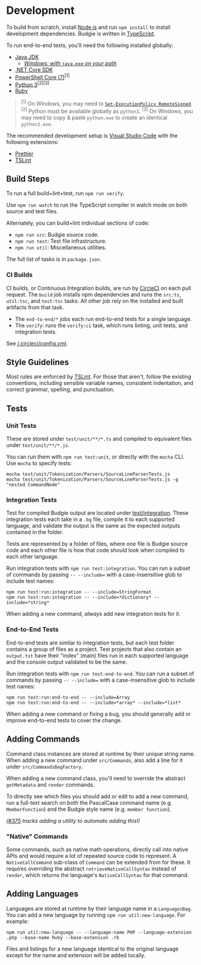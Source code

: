 # Development

To build from scratch, install [Node.js](http://node.js.org) and run `npm install` to install development dependencies.
Budgie is written in [TypeScript](http://typescriptlang.org).

To run end-to-end tests, you'll need the following installed globally:

* [Java JDK](https://www.oracle.com/technetwork/java/javase/downloads)
  * [_Windows: with `java.exe` on your path_](https://stackoverflow.com/questions/16137713/how-do-i-run-a-java-program-from-the-command-line-on-windows)
* [.NET Core SDK](https://microsoft.com/net/core)
* [PowerShell Core (7)](https://docs.microsoft.com/en-us/powershell/?view=powershell-6)<sup>[1]</sup>
* [Python 3](https://www.python.org/downloads)<sup>[2]</sup><sup>[3]</sup>
* [Ruby](https://www.ruby-lang.org/en/documentation/installation)

> <sup>[1]</sup> On WIndows, you may need to [`Set-ExecutionPolicy RemoteSigned`](https://docs.microsoft.com/en-us/powershell/module/microsoft.powershell.security/set-executionpolicy?view=powershell-7).
> <sup>[2]</sup> Python must be available globally as `python3`.
> <sup>[3]</sup> On Windows, you may need to copy & paste `python.exe` to create an identical `python3.exe`.

The recommended development setup is [Visual Studio Code](https://code.visualstudio.com) with the following extensions:

* [Prettier](https://marketplace.visualstudio.com/items?itemName=esbenp.prettier-vscode)
* [TSLint](https://marketplace.visualstudio.com/items?itemName=eg2.tslint)

## Build Steps

To run a full build+lint+test, run `npm run verify`.

Use `npm run watch` to run the TypeScript compiler in watch mode on both source and test files.

Alternately, you can build+lint individual sections of code:

* `npm run src`: Budgie source code.
* `npm run test`: Test file infrastructure.
* `npm run util`: Miscellaneous utilities.

The full list of tasks is in `package.json`.

### CI Builds

CI builds, or Continuous Integration builds, are run by [CircleCI](https://circleci.com) on each pull request.
The `build` job installs npm dependencies and runs the `src:ts`, `util:tsc`, and `test:tsc` tasks.
All other job rely on the installed and built artifacts from that task.

* The `end-to-end/*` jobs each run end-to-end tests for a single language.
* The `verify`: runs the `verify:ci` task, which runs linting, unit tests, and integration tests.

See [/.circleci/config.yml](/.circleci/config.yml).

## Style Guidelines

Most rules are enforced by [TSLint](https://palantir.github.io/tslint).
For those that aren't, follow the existing conventions, including sensible variable names, consistent indentation, and correct grammar, spelling, and punctuation.

## Tests

### Unit Tests

These are stored under `test/unit/**/*.ts` and compiled to equivalent files under `test/unit/**/*.js`.

You can run them with `npm run test:unit`, or directly with the `mocha` CLI.
Use `mocha` to specify tests:

```shell
mocha test/unit/Tokenization/Parsers/SourceLineParserTests.js
mocha test/unit/Tokenization/Parsers/SourceLineParserTests.js -g "nested CommandNode"
```

### Integration Tests

Test for compiled Budgie output are located under [test/integration](https://github.com/budgielang/budgie/tree/master/test/integration).
These integration tests each take in a `.bg` file, compile it to each supported language, and validate the output is the same as the expected outputs contained in the folder.

Tests are represented by a folder of files, where one file is Budgie source code and each other file is how that code should look when compiled to each other language.

Run integration tests with `npm run test:integration`.
You can run a subset of commands by passing `-- --include=` with a case-insensitive glob to include test names:

```shell
npm run test:run:integration -- --include=StringFormat
npm run test:run:integration -- --include=*dictionary* --include=*string*
```

When adding a new command, _always_ add new integration tests for it.

### End-to-End Tests

End-to-end tests are similar to integration tests, but each test folder contains a group of files as a project.
Test projects that also contain an `output.txt` have their "index" (main) files run in each supported language and the console output validated to be the same.

Run integration tests with `npm run test:end-to-end`.
You can run a subset of commands by passing `-- --include=` with a case-insensitive glob to include test names:

```shell
npm run test:run:end-to-end -- --include=Array
npm run test:run:end-to-end -- --include=*array* --include=*list*
```

When adding a new command or fixing a bug, you should generally add or improve end-to-end tests to cover the change.

## Adding Commands

Command class instances are stored at runtime by their unique string name.
When adding a new command under `src/Commands`, also add a line for it under `src/CommandsBagFactory`.

When adding a new command class, you'll need to override the abstract `getMetadata` and `render` commands.

To directly see which files you should add or edit to add a new command, run a full-text search on both the PascalCase command name (e.g. `MemberFunction`) and the Budgie style name (e.g. `member function`).

_([#375](https://github.com/budgielang/budgie/issues/375) tracks adding a utility to automate adding this!)_

### "Native" Commands

Some commands, such as native math operations, directly call into native APIs and would require a lot of repeated source code to represent.
A `NativeCallCommand` sub-class of `Command` can be extended from for these.
It requires overriding the abstract `retrieveNativeCallSyntax` instead of `render`, which returns the language's `NativeCallSyntax` for that command.

## Adding Languages

Languages are stored at runtime by their language name in a `LanguagesBag`.
You can add a new language by running `npm run util:new-language`.
For example:

```shell
npm run util:new-language -- --language-name PHP --language-extension .php --base-name Ruby --base-extension .rb
```

Files and listings for a new language identical to the original language except for the name and extension will be added locally.
